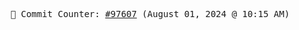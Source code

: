 <p align="center">
    <samp>
        📮 Commit Counter: <a href="https://github.com/Javascript-void0/Javascript-void0/commits/main">#97607</a> (August 01, 2024 @ 10:15 AM)
    </samp>
</p>